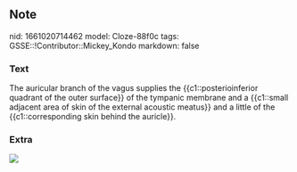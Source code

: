 ## Note
nid: 1661020714462
model: Cloze-88f0c
tags: GSSE::!Contributor::Mickey_Kondo
markdown: false

### Text
The auricular branch of the vagus supplies the {{c1::posterioinferior quadrant of the outer surface}} of the tympanic membrane and a {{c1::small adjacent area of skin of the external acoustic meatus}} and a little of the {{c1::corresponding skin behind the auricle}}.

### Extra
<div><img src= 
"https://media.springernature.com/lw685/springer-static/image/art%3A10.1007%2Fs12070-020-01906-w/MediaObjects/12070_2020_1906_Fig1_HTML.png"></div>
